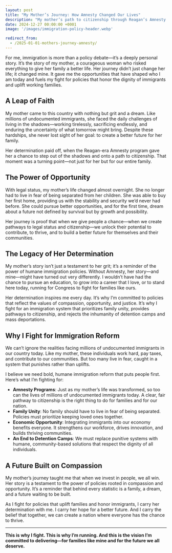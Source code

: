 ```yaml
---
layout: post
title: "My Mother’s Journey: How Amnesty Changed Our Lives"
description: "My mother’s path to citizenship through Reagan’s Amnesty program didn’t just change her life—it set the foundation for my own opportunities. Her determination to create a better future inspires my fight for policies that honor immigrants and uplift families."
date: 2024-12-27 00:00:00 +0001
image: '/images/immigration-policy-header.webp'

redirect_from:
  - /2025-01-01-mothers-journey-amnesty/
---
```

For me, immigration is more than a policy debate—it’s a deeply personal story. It’s the story of my mother, a courageous woman who risked everything to give her family a better life. Her journey didn’t just change her life; it changed mine. It gave me the opportunities that have shaped who I am today and fuels my fight for policies that honor the dignity of immigrants and uplift working families.

## A Leap of Faith

My mother came to this country with nothing but grit and a dream. Like millions of undocumented immigrants, she faced the daily challenges of living in the shadows—working tirelessly, sacrificing endlessly, and enduring the uncertainty of what tomorrow might bring. Despite these hardships, she never lost sight of her goal: to create a better future for her family.

Her determination paid off, when the Reagan-era Amnesty program gave her a chance to step out of the shadows and onto a path to citizenship. That moment was a turning point—not just for her but for our entire family.

## The Power of Opportunity

With legal status, my mother’s life changed almost overnight. She no longer had to live in fear of being separated from her children. She was able to buy her first home, providing us with the stability and security we’d never had before. She could pursue better opportunities, and for the first time, dream about a future not defined by survival but by growth and possibility.

Her journey is proof that when we give people a chance—when we create pathways to legal status and citizenship—we unlock their potential to contribute, to thrive, and to build a better future for themselves and their communities.

## The Legacy of Her Determination

My mother’s story isn’t just a testament to her grit; it’s a reminder of the power of humane immigration policies. Without Amnesty, her story—and mine—might have turned out very differently. I wouldn’t have had the chance to pursue an education, to grow into a career that I love, or to stand here today, running for Congress to fight for families like ours.

Her determination inspires me every day. It’s why I’m committed to policies that reflect the values of compassion, opportunity, and justice. It’s why I fight for an immigration system that prioritizes family unity, provides pathways to citizenship, and rejects the inhumanity of detention camps and mass deportations.

## Why I Fight for Immigration Reform

We can’t ignore the realities facing millions of undocumented immigrants in our country today. Like my mother, these individuals work hard, pay taxes, and contribute to our communities. But too many live in fear, caught in a system that punishes rather than uplifts.

I believe we need bold, humane immigration reform that puts people first. Here’s what I’m fighting for:

- **Amnesty Programs**: Just as my mother’s life was transformed, so too can the lives of millions of undocumented immigrants today. A clear, fair pathway to citizenship is the right thing to do for families and for our nation.
- **Family Unity**: No family should have to live in fear of being separated. Policies must prioritize keeping loved ones together.
- **Economic Opportunity**: Integrating immigrants into our economy benefits everyone. It strengthens our workforce, drives innovation, and builds thriving communities.
- **An End to Detention Camps**: We must replace punitive systems with humane, community-based solutions that respect the dignity of all individuals.

## A Future Built on Compassion

My mother’s journey taught me that when we invest in people, we all win. Her story is a testament to the power of policies rooted in compassion and opportunity. It’s a reminder that behind every statistic is a family, a dream, and a future waiting to be built.

As I fight for policies that uplift families and honor immigrants, I carry her determination with me. I carry her hope for a better future. And I carry the belief that together, we can create a nation where everyone has the chance to thrive.

---

**This is why I fight. This is why I’m running. And this is the vision I’m committed to delivering—for families like mine and for the future we all deserve.**